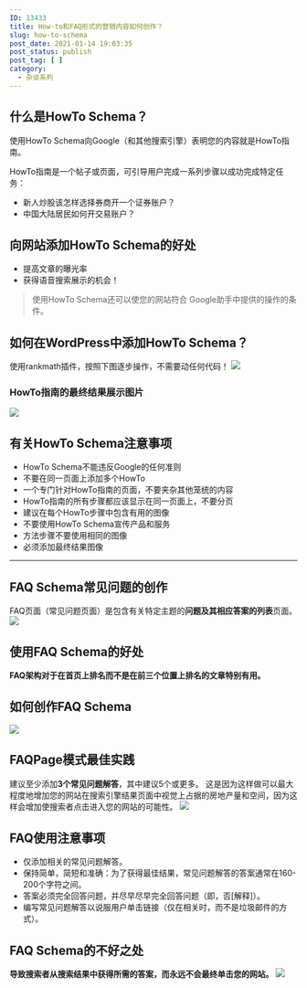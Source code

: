 ```yaml
---
ID: 13433
title: How-to和FAQ形式的营销内容如何创作？
slug: how-to-schema
post_date: 2021-01-14 19:03:35
post_status: publish
post_tag: [ ]
category:
  - 杂谈系列
---
```


## 什么是HowTo Schema？

使用HowTo Schema向Google（和其他搜索引擎）表明您的内容就是HowTo指南。

HowTo指南是一个帖子或页面，可引导用户完成一系列步骤以成功完成特定任务：

- 新人炒股该怎样选择券商开一个证券账户？
- 中国大陆居民如何开交易账户？

## 向网站添加HowTo Schema的好处

- 提高文章的曝光率
- 获得语音搜索展示的机会！

> 使用HowTo Schema还可以使您的网站符合 Google助手中提供的操作的条件。

## 如何在WordPress中添加HowTo Schema？

使用rankmath插件，按照下图逐步操作，不需要动任何代码！ ![](https://ae01.alicdn.com/kf/U679a902995f74029aef2640e69bfcd67J.jpg)

### HowTo指南的最终结果展示图片

![](https://ae01.alicdn.com/kf/U2393b83b451343febf60c8d5c2ec1df7e.jpg)

## 有关HowTo Schema注意事项

- HowTo Schema不能违反Google的任何准则
- 不要在同一页面上添加多个HowTo
- 一个专门针对HowTo指南的页面，不要夹杂其他笼统的内容
- HowTo指南的所有步骤都应该显示在同一页面上，不要分页
- 建议在每个HowTo步骤中包含有用的图像
- 不要使用HowTo Schema宣传产品和服务
- 方法步骤不要使用相同的图像
- 必须添加最终结果图像

* * *

## FAQ Schema常见问题的创作

FAQ页面（常见问题页面）是包含有关特定主题的**问题及其相应答案的列表**页面。 ![](https://ae01.alicdn.com/kf/Ua96cab3d3aa34e578c150a27b18489f1b.jpg)

## 使用FAQ Schema的好处

**FAQ架构对于在首页上排名而不是在前三个位置上排名的文章特别有用。**

## 如何创作FAQ Schema

![](https://ae01.alicdn.com/kf/Ufda62bce01e449f1a62f0b956ba0e0dbg.jpg)

## FAQPage模式最佳实践

建议至少添加**3个常见问题解答**，其中建议5个或更多。 这是因为这样做可以最大程度地增加您的网站在搜索引擎结果页面中视觉上占据的房地产量和空间，因为这样会增加使搜索者点击进入您的网站的可能性。 ![](https://ae01.alicdn.com/kf/U7d81bd5adeea444bb01e9acf1ac22cf6L.jpg)

## FAQ使用注意事项

- 仅添加相关的常见问题解答。
- 保持简单，简短和准确：为了获得最佳结果，常见问题解答的答案通常在160-200个字符之间。
- 答案必须完全回答问题，并尽早尽早完全回答问题（即，否\[解释\]）。
- 编写常见问题解答以说服用户单击链接（仅在相关时，而不是垃圾邮件的方式）。

## FAQ Schema的不好之处

**导致搜索者从搜索结果中获得所需的答案，而永远不会最终单击您的网站。** ![](https://cdn.fendou.la/tuoss/Sketchpad.png)
